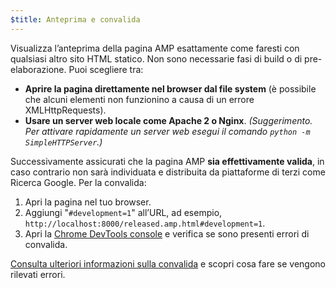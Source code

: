 ```yaml
---
$title: Anteprima e convalida
---
```


Visualizza l’anteprima della pagina AMP esattamente come faresti con qualsiasi altro sito HTML statico. Non sono necessarie fasi di build o di pre-elaborazione. Puoi scegliere tra:

  - **Aprire la pagina direttamente nel browser dal file system** (è possibile che alcuni elementi non funzionino a causa di un errore XMLHttpRequests).
  - **Usare un server web locale come Apache 2 o Nginx**.
    *(Suggerimento. Per attivare rapidamente un server web esegui il comando `python -m SimpleHTTPServer`.)*

Successivamente assicurati che la pagina AMP **sia effettivamente valida**, in caso contrario non sarà individuata e distribuita da piattaforme di terzi come Ricerca Google. Per la convalida:

  1. Apri la pagina nel tuo browser.
  1. Aggiungi "`#development=1`" all’URL, ad esempio, `http://localhost:8000/released.amp.html#development=1`.
  1. Apri la [Chrome DevTools console](https://developers.google.com/web/tools/chrome-devtools/debug/console/) e verifica se sono presenti errori di convalida.

[Consulta ulteriori informazioni sulla convalida](../../../../documentation/guides-and-tutorials/learn/validation-workflow/validate_amp.md) e scopri cosa fare se vengono rilevati errori.
